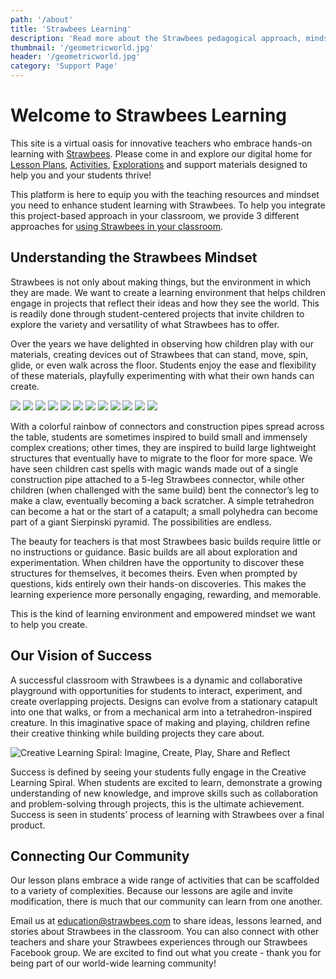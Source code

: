 ```yaml
---
path: '/about'
title: 'Strawbees Learning'
description: 'Read more about the Strawbees pedagogical approach, mindset and vision of success.'
thumbnail: '/geometricworld.jpg'
header: '/geometricworld.jpg'
category: 'Support Page'
---
```


# Welcome to Strawbees Learning

This site is a virtual oasis for innovative teachers who embrace hands-on learning with [Strawbees](/what-is-strawbees). Please come in and explore our digital home for [Lesson Plans](/lesson-plans), [Activities](/activities), [Explorations](/explorations) and support materials designed to help you and your students thrive!

This platform is here to equip you with the teaching resources and mindset you need to enhance student learning with Strawbees. To help you integrate this project-based approach in your classroom, we provide 3 different approaches for [using Strawbees in your classroom](/how-to-use-strawbees-in-your-classroom).

## Understanding the Strawbees Mindset

Strawbees is not only about making things, but the environment in which they are made. We want to create a learning environment that helps children engage in projects that reflect their ideas and how they see the world. This is readily done through student-centered projects that invite children to explore the variety and versatility of what Strawbees has to offer.

Over the years we have delighted in observing how children play with our materials, creating devices out of Strawbees that can stand, move, spin, glide, or even walk across the floor. Students enjoy the ease and flexibility of these materials, playfully experimenting with what their own hands can create.

<section component="gallery">

![](/arm2.jpg)
![](/platonic6.jpg)
![](/platonic7.jpg)
![](/robotracer8.jpg)
![](/robotracer10.jpg)
![](/truss2.jpg)
![](/truss3.jpg)
![](/truss6.jpg)
![](/tower8.jpg)
![](/sierpinski3.jpg)
![](/sierpinski4.jpg)
![](/sierpinski7.jpg)

</section>

With a colorful rainbow of connectors and construction pipes spread across the table, students are sometimes inspired to build small and immensely complex creations; other times, they are inspired to build large lightweight structures that eventually have to migrate to the floor for more space. We have seen children cast spells with magic wands made out of a single construction pipe attached to a 5-leg Strawbees connector, while other children (when challenged with the same build) bent the connector’s leg to make a claw, eventually becoming a back scratcher. A simple tetrahedron can become a hat or the start of a catapult; a small polyhedra can become part of a giant Sierpinski pyramid. The possibilities are endless.

The beauty for teachers is that most Strawbees basic builds require little or no instructions or guidance. Basic builds are all about exploration and experimentation. When children have the opportunity to discover these structures for themselves, it becomes theirs. Even when prompted by questions, kids entirely own their hands-on discoveries. This makes the learning experience more personally engaging, rewarding, and memorable.

This is the kind of learning environment and empowered mindset we want to help you create.

## Our Vision of Success

A successful classroom with Strawbees is a dynamic and collaborative playground with opportunities for students to interact, experiment, and create overlapping projects. Designs can evolve from a stationary catapult into one that walks, or from a mechanical arm into a tetrahedron-inspired creature. In this imaginative space of making and playing, children refine their creative thinking while building projects they care about.

![Creative Learning Spiral: Imagine, Create, Play, Share and Reflect](/creativelearningspiral.jpg)

Success is defined by seeing your students fully engage in the Creative Learning Spiral. When students are excited to learn, demonstrate a growing understanding of new knowledge, and improve skills such as collaboration and problem-solving through projects, this is the ultimate achievement. Success is seen in students’ process of learning with Strawbees over a final product.

## Connecting Our Community

Our lesson plans embrace a wide range of activities that can be scaffolded to a variety of complexities. Because our lessons are agile and invite modification, there is much that our community can learn from one another.

Email us at education@strawbees.com to share ideas, lessons learned, and stories about Strawbees in the classroom. You can also connect with other teachers and share your Strawbees experiences through our Strawbees Facebook group. We are excited to find out what you create - thank you for being part of our world-wide learning community!
